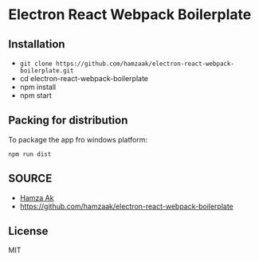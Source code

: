 # Electron React Webpack Boilerplate

## Installation

* `git clone https://github.com/hamzaak/electron-react-webpack-boilerplate.git`
* cd electron-react-webpack-boilerplate
* npm install
* npm start

## Packing for distribution

To package the app fro windows platform:

`npm run dist`

## SOURCE

- [Hamza Ak](https://www.linkedin.com/in/hamzaak/)
- https://github.com/hamzaak/electron-react-webpack-boilerplate

## License

MIT